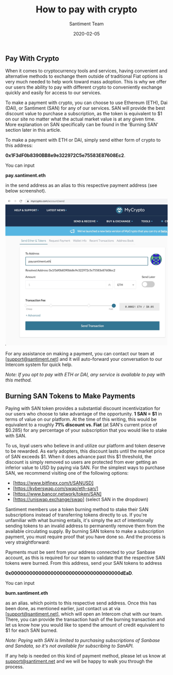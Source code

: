 ﻿---
title: How to pay with crypto
author: Santiment Team
date: 2020-02-05
description: Instructions on how to pay with crypto
---

## Pay With Crypto

When it comes to cryptocurrency tools and services, having convenient and alternative methods to exchange them outside of traditional Fiat options is very much needed to help work toward mass adoption. This is why we offer our users the ability to pay with different crypto to conveniently exchange quickly and easily for access to our services.

To make a payment with crypto, you can choose to use Ethereum (ETH), Dai (DAI), or Santiment (SAN) for any of our services. SAN will provide the best discount value to purchase a subscription, as the token is equivalent to $1 on our site no matter what the actual market value is at any given time. More explanation on SAN specifically can be found in the ‘Burning SAN' section later in this article.

To make a payment with ETH or DAI, simply send either form of crypto to this address:

**0x1F3dF0b8390BB8e9e322972C5e75583E87608Ec2**.

You can input

**pay.santiment.eth**

in the send address as an alias to this respective payment address (see below screenshot).

![](PaySan.jpg)

For any assistance on making a payment, you can contact our team at [support@santiment.net] and it will auto-forward your conversation to our Intercom system for quick help.

*Note: If you opt to pay with ETH or DAI, any service is available to pay with this method.*

## Burning SAN Tokens to Make Payments

Paying with SAN token provides a substantial discount incentivization for our users who choose to take advantage of the opportunity. 
**1 SAN = $1** in terms of value on our platform. At the time of this writing, this would be equivalent to a roughly **71% discount vs. Fiat** (at SAN's current price of $0.285) for any percentage of your subscription that you would like to stake with SAN.

To us, loyal users who believe in and utilize our platform and token deserve to be rewarded. As early adopters, this discount lasts until the market price of SAN exceeds $1. When it does advance past this $1 threshold, the discount is simply removed so users are protected from ever getting an inferior value to USD by paying via SAN. For the simplest ways to purchase SAN, we recommend visiting one of the following options:

- [https://www.bitfinex.com/t/SANUSD]
- [https://kyberswap.com/swap/eth-san/]
- [https://www.bancor.network/token/SAN]
- [https://uniswap.exchange/swap] (select SAN in the dropdown)

Santiment members use a token burning method to stake their SAN subscriptions instead of transferring tokens directly to us. If you're unfamiliar with what burning entails, it's simply the act of intentionally sending tokens to an invalid address to permanently remove them from the available circulating supply. By burning SAN tokens to make a subscription payment, you must require proof that you have done so. And the process is very straightforward:

Payments must be sent from your address connected to your Sanbase account, as this is required for our team to validate that the respective SAN tokens were burned. From this address, send your SAN tokens to address

**0x000000000000000000000000000000000000dEaD**.

You can input

**burn.santiment.eth**

as an alias. which points to this respective send address. Once this has been done, as mentioned earlier, just contact us at via [support@santiment.net], which will open an Intercom chat with our team. There, you can provide the transaction hash of the burning transaction and let us know how you would like to spend the amount of credit equivalent to $1 for each SAN burned.

*Note: Paying with SAN is limited to purchasing subscriptions of Sanbase and Sandata, so it's not available for subscribing to SanAPI.*

If any help is needed on this kind of payment method, please let us know at support@santiment.net and we will be happy to walk you through the process.

